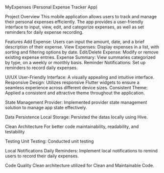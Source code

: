MyExpenses (Personal Expense Tracker App)

Project Overview
This mobile application allows users to track and manage their personal expenses efficiently. The app provides a user-friendly interface to input, view, edit, and categorize expenses, as well as set reminders for daily expense recording.

Features
Add Expense: Users can input the amount, date, and a brief description of their expense.
View Expenses: Display expenses in a list, with sorting and filtering options by date.
Edit/Delete Expense: Modify or remove existing expense entries.
Expense Summary: View summaries categorized by type, on a weekly or monthly basis.
Reminder Notifications: Set up reminders to record daily expenses.

UI/UX
User-Friendly Interface: A visually appealing and intuitive interface.
Responsive Design: Utilizes responsive Flutter widgets to ensure a seamless experience across different device sizes.
Consistent Theme: Applied a consistent and attractive theme throughout the application.

State Management
Provider: Implemented provider state management solution to manage app state effectively.

Data Persistence
Local Storage: Persisted the datas locally using Hive.

Clean Architecture
For better code maintainability, readability, and testability

Testing
Unit Testing: Conducted unit testing

Local Notifications
Daily Reminders: Implement local notifications to remind users to record their daily expenses.

Code Quality
Clean architecture utilized for Clean and Maintainable Code.
